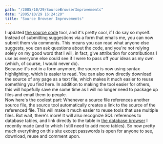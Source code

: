 ```yaml
---
path: "/2005/10/29/SourceBrowserImprovements" 
date: "2005/10/29 16:24:20" 
title: "Source Browser Improvements" 
---
```

I updated <a href="http://www.randomchaos.com/source/">the source code</a> tool, and it's pretty cool, if I do say so myself. Instead of submitting suggestions via a form that emails me, you can now submit them via comments. This means you can read what anyone else suggests, you can ask questions about the code, and you're not relying solely on my good word that I will, in fact, give attribution for contributions I use as everyone else could see if I were to pass off your ideas as my own (which, of course, I would never do).<br>Because it's not in a form anymore, the source is now using syntax highlighting, which is easier to read. You can also now directly download the source of any page as a text file, which makes it much easier to reuse something you find here. In addition to making the tool easier for others, this will hopefully save me some time as I will no longer need to package up files and email them to people.<br>Now here's the coolest part: Whenever a source file references another source file, the source tool automatically creates a link to the source of the referenced file. This will make it much easier to reuse tools that use multiple files. But wait, there's more! It will also recognize SQL references to database tables, and link directly to the table in <a href="http://www.randomchaos.com/database/">the database browser</a> I recently made (and to which I still need to add more tables). So now pretty much everything on this site except passwords is open for anyone to see, download, reuse and comment upon.